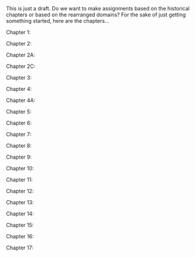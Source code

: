 This is just a draft.  Do we want to make assignments based on the historical chapters or based on the rearranged domains?  For the sake of just getting something started, here are the chapters...

Chapter 1:

Chapter 2:

Chapter 2A:

Chapter 2C:

Chapter 3:

Chapter 4:

Chapter 4A:

Chapter 5:

Chapter 6:

Chapter 7:

Chapter 8:

Chapter 9:

Chapter 10:

Chapter 11:

Chapter 12:

Chapter 13:

Chapter 14:

Chapter 15:

Chapter 16:

Chapter 17:
